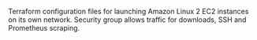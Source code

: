 Terraform configuration files for launching Amazon Linux 2 EC2 instances on its own network. Security group allows traffic for downloads, SSH and Prometheus scraping.